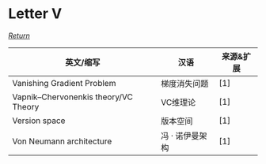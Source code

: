 # Letter V
[*Return*](https://github.com/SyncedAI00/Artificial-Intelligence-Terminology/blob/master/README.md)

英文/缩写|汉语|来源&扩展
---|---|---
Vanishing Gradient Problem|梯度消失问题|[1]
Vapnik–Chervonenkis theory/VC Theory|VC维理论|[1]
Version space|	版本空间|[1]
Von Neumann architecture|冯 · 诺伊曼架构|[1]
